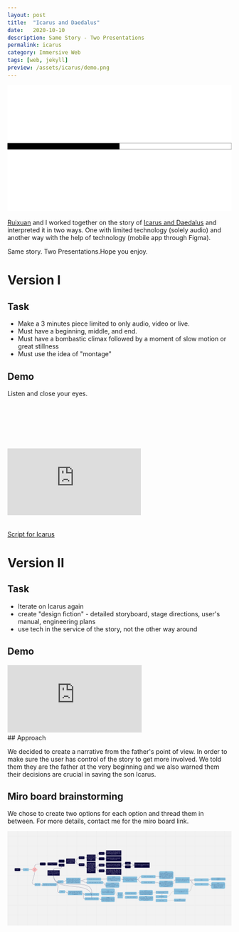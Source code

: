 ```yaml
---
layout: post
title:  "Icarus and Daedalus"
date:   2020-10-10
description: Same Story - Two Presentations
permalink: icarus
category: Immersive Web
tags: [web, jekyll]
preview: /assets/icarus/demo.png
---
```

<!-- Created: Dec 14, 2020 3:07 PM
Tags: mobile, storytelling
collaborator: RuixuanLi -->

![assets/icarus/demo.png](assets/icarus/demo.png)

[Ruixuan](http://ruixuanli.net/works) and I worked together on the story of [Icarus and Daedalus](https://en.wikipedia.org/wiki/Icarus) and interpreted it in two ways. One with limited technology (solely audio) and another way with the help of technology (mobile app through Figma). 

Same story. Two Presentations.Hope you enjoy. 

# Version I

## **Task**

- Make a 3 minutes piece limited to only audio, video or live.
- Must have a beginning, middle, and end.
- Must have a bombastic climax followed by a moment of slow motion or great stillness
- Must use the idea of "montage"

## **Demo**

Listen and close your eyes. 

<div class="iframe-container" style=" padding-top: 20%;">
<iframe class="responsive-iframe"  scrolling="no" frameborder="no" allow="autoplay" src="https://w.soundcloud.com/player/?url=https%3A//api.soundcloud.com/tracks/952037710&color=%233c3c34&auto_play=false&hide_related=true&show_comments=true&show_user=true&show_reposts=false&show_teaser=true"></iframe>
</div>

<br>

[Script for Icarus](assets/icarus/Icarus-Script.html)

# Version II

## Task 

- Iterate on Icarus again
- create "design fiction" - detailed storyboard, stage directions, user's manual, engineering plans
- use tech in the service of the story, not the other way around

## Demo

<div class="iframe-container">
<iframe class="responsive-iframe" style="border: 1px solid rgba(0, 0, 0, 0.1);" src="https://www.figma.com/embed?embed_host=share&url=https%3A%2F%2Fwww.figma.com%2Fproto%2FVNfMuvNQQCAFvii2XAxidg%2FIcarus%3Fnode-id%3D7%253A6%26scaling%3Dscale-down" allowfullscreen></iframe>
</div>
## Approach

We decided to create a narrative from the father's point of view. In order to make sure the user has control of the story to get more involved. We told them they are the father at the very beginning and we also warned them their decisions are crucial in saving the son Icarus. 

## Miro board brainstorming

We chose to create two options for each option and thread them in between. For more details, contact me for the miro board link. 

![assets/icarus/mindmap.png](assets/icarus/mindmap.png)